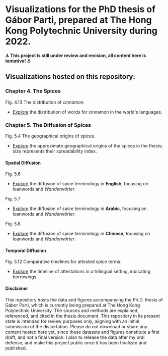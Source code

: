 # Visualizations for the PhD thesis of Gábor Parti, prepared at The Hong Kong Polytechnic University during 2022.

**⚓ This project is still under review and revision, all content here is tentative! ⚓**

## Visualizations hosted on this repository:

### Chapter 4. The Spices

Fig. 4.13 The distribution of *cinnamon*.

* [Explore](https://htmlpreview.github.io/?https://github.com/partigabor/phd-thesis-viz/blob/main/distribution_cinnamon.html) the distribution of words for cinnamon in the world's languages.

### Chapter 5. The Diffusion of Spices

Fig. 5.4 The geographical origins of spices.

* [Explore](https://htmlpreview.github.io/?https://github.com/partigabor/phd-thesis-viz/blob/main/spices_map.html) the approximate geographical origins of the spices in the thesis; size represents their spreadability index.

#### Spatial Diffusion

Fig. 5.6

* [Explore](https://htmlpreview.github.io/?https://github.com/partigabor/phd-thesis-viz/blob/main/diffusion_en.html) the diffusion of spice terminology in **English**, focusing on loanwords and *Wanderwörter*.

Fig. 5.7

* [Explore](https://htmlpreview.github.io/?https://github.com/partigabor/phd-thesis-viz/blob/main/diffusion_ar.html) the diffusion of spice terminology in **Arabic**, focusing on loanwords and *Wanderwörter*.

Fig. 5.8

* [Explore](https://htmlpreview.github.io/?https://github.com/partigabor/phd-thesis-viz/blob/main/diffusion_zh.html) the diffusion of spice terminology in **Chinese**, focusing on loanwords and *Wanderwörter*.

#### Temporal Diffusion

Fig. 5.12 Comparative timelines for attested spice terms.

* [Explore](https://htmlpreview.github.io/?https://github.com/partigabor/phd-thesis-viz/blob/main/attestation_and_borrowing_compact.html) the timeline of attestations in a trilingual setting, indicating borrowings.


#### Disclaimer

This repository hosts the data and figures accompanying the Ph.D. thesis of Gábor Parti, which is currently being prepared at The Hong Kong Polytechnic University. The sources and methods are explained, referenced, and cited in the thesis document. This repository in its present state is intended for review purposes only, aligning with an initial submission of the dissertation. Please do not download or share any content hosted here yet, since these datasets and figures constitute a first draft, and not a final version. I plan to release the data after my oral defense, and make this project public once it has been finalized and published.

<!-- Comments and suggestions are welcome at gabor dot parti at connect dot polyu dot hk. -->
